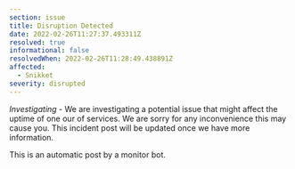 ```yaml
---
section: issue
title: Disruption Detected
date: 2022-02-26T11:27:37.493311Z
resolved: true
informational: false
resolvedWhen: 2022-02-26T11:28:49.438891Z
affected:
  - Snikket
severity: disrupted
---
```

*Investigating* - We are investigating a potential issue that might affect the uptime of one our of services. We are sorry for any inconvenience this may cause you. This incident post will be updated once we have more information.

This is an automatic post by a monitor bot.
        
